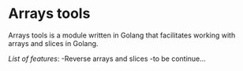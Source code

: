 # Arrays tools 

Arrays tools is a module written in Golang that facilitates working with arrays and slices in Golang.

_List of features_:
    -Reverse arrays and slices
    -to be continue...